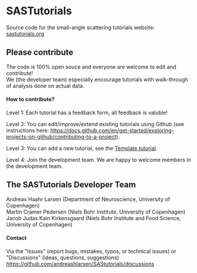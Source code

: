 # SASTutorials
Source code for the small-angle scattering tutorials website:
[sastutorials.org](https://sastutorials.org/) 

## Please contribute
The code is 100% open souce and everyone are welcome to edit and contribute!    
We (the developer team) especially encourage tutorials with walk-through of analysis done on actual data.   

#### How to contribute?
Level 1: Each tutorial has a feedback form, all feedback is valuble!    

Level 2: You can edit/improve/extend existing tutorials using Github (see instructions here: https://docs.github.com/en/get-started/exploring-projects-on-github/contributing-to-a-project).    

Level 3: You can  add a new tutorial, see the  [Template tutorial](https://sastutorials.org/Template).    

Level 4: Join the development team. We are happy to welcome members in the development team.    

## The SASTutorials Developer Team
Andreas Haahr Larsen (Department of Neuroscience, University of Copenhagen)    
Martin Cramer Pedersen (Niels Bohr Institute, University of Copenhagen)    
Jacob Judas Kain Kirkensgaard (Niels Bohr Institute and Food Science, University of Copenhagen)    

#### Contact
Via the "Issues" (report bugs, mistakes, typos, or technical issues) or "Discussions" (ideas, questions, suggestions) https://github.com/andreashlarsen/SAStutorials/discussions 
